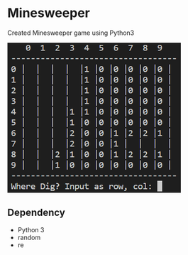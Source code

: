 # Minesweeper

Created Minesweeper game using Python3

![](result.png)

## Dependency

- Python 3
- random
- re
